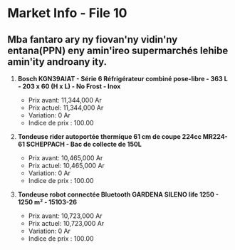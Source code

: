 # Market Info - File 10

## Mba fantaro ary ny fiovan'ny vidin'ny entana(PPN) eny amin'ireo supermarchés lehibe amin'ity androany ity.

1. **Bosch KGN39AIAT - Série 6 Réfrigérateur combiné pose-libre - 363 L - 203 x 60 (H x L) - No Frost - Inox**
   - Prix avant: 11,344,000 Ar
   - Prix actuel: 11,344,000 Ar
   - Variation: 0 Ar
   - Indice de prix : 100.00

2. **Tondeuse rider autoportée thermique 61 cm de coupe 224cc MR224-61 SCHEPPACH - Bac de collecte de 150L**
   - Prix avant: 10,465,000 Ar
   - Prix actuel: 10,465,000 Ar
   - Variation: 0 Ar
   - Indice de prix : 100.00

3. **Tondeuse robot connectée Bluetooth GARDENA SILENO life 1250 - 1250 m² - 15103-26**
   - Prix avant: 10,723,000 Ar
   - Prix actuel: 10,723,000 Ar
   - Variation: 0 Ar
   - Indice de prix : 100.00

